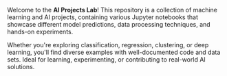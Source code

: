 

Welcome to the **AI Projects Lab**! This repository is a collection of machine learning and AI projects, containing various Jupyter notebooks that showcase different model predictions, data processing techniques, and hands-on experiments.

Whether you're exploring classification, regression, clustering, or deep learning, you'll find diverse examples with well-documented code and data sets. Ideal for learning, experimenting, or contributing to real-world AI solutions.

